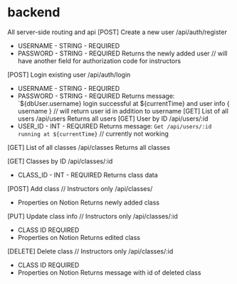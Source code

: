 # backend
All server-side routing and api
[POST] Create a new user
/api/auth/register
* USERNAME - STRING - REQUIRED
* PASSWORD - STRING - REQUIRED
Returns the newly added user
// will have another field for authorization code for instructors

[POST] Login existing user
/api/auth/login
* USERNAME - STRING - REQUIRED
* PASSWORD - STRING - REQUIRED
Returns message: `${dbUser.username} login successful at ${currentTime} and user info { username }
// will return user id in addition to username
[GET] List of all users
/api/users
Returns all users
[GET] User by ID
/api/users/:id
* USER_ID - INT - REQUIRED
Returns message: `Get /api/users/:id running at ${currentTime}`
// currently not working

[GET] List of all classes
/api/classes
Returns all classes

[GET] Classes by ID
/api/classes/:id
* CLASS_ID - INT - REQUIRED
Returns class data

[POST] Add class
// Instructors only
/api/classes/
* Properties on Notion
Returns newly added class

[PUT] Update class info
// Instructors only
/api/classes/:id
* CLASS ID REQUIRED
* Properties on Notion
Returns edited class

[DELETE] Delete class
// Instructors only
/api/classes/:id
* CLASS ID REQUIRED
* Properties on Notion
Returns message with id of deleted class